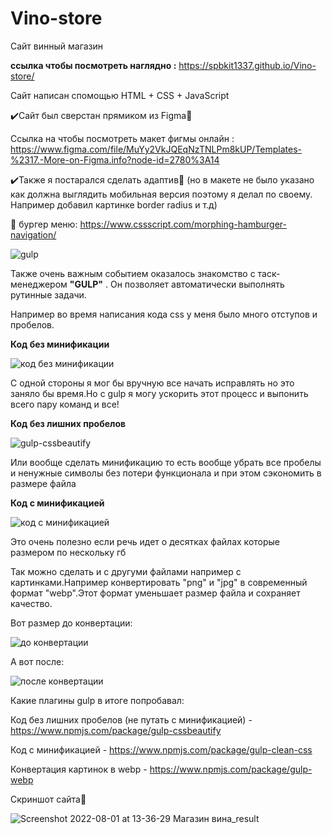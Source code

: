 # Vino-store

Сайт винный магазин 

<b>ссылка чтобы посмотреть наглядно :</b> https://spbkit1337.github.io/Vino-store/

Сайт написан спомощью HTML + CSS + JavaScript

✔️Сайт был сверстан прямиком из Figma🎨

Ссылка на чтобы посмотреть макет фигмы онлайн : https://www.figma.com/file/MuYy2VkJQEqNzTNLPm8kUP/Templates-%2317.-More-on-Figma.info?node-id=2780%3A14

✔️Также я постарался сделать адаптив📱 (но в макете не было указано как должна выглядить мобильная версия поэтому я делал по своему. Например добавил картинке border radius и т.д)

🍔 бургер меню: https://www.cssscript.com/morphing-hamburger-navigation/


![gulp](https://user-images.githubusercontent.com/51737588/182331582-5f50a568-9bac-48a1-b6a6-7b66165be0d5.png)

Также очень важным событием оказалось знакомство с таск-менеджером <b>"GULP"</b> . Он позволяет  автоматически выполнять рутинные задачи.

Например во время написания кода css у меня было много отступов и пробелов.

<b>Код без минификации</b>

![код без минификации](https://user-images.githubusercontent.com/51737588/182331999-dc7b2a74-570e-49a5-b8e2-3547cbf52131.jpg)

С одной стороны я мог бы вручную все начать исправлять но это заняло бы время.Но с gulp я могу ускорить этот процесс и выпонить всего пару команд и все!

<b>Код без лишних пробелов</b>

![gulp-cssbeautify](https://user-images.githubusercontent.com/51737588/182332191-3366b934-4ea4-4945-bb90-ef538c19a328.jpg)

Или вообще сделать минификацию то есть вообще убрать все пробелы и ненужные символы без потери функционала и при этом сэкономить в размере файла

<b>Код c минификацией</b>

![код c минификацией](https://user-images.githubusercontent.com/51737588/182332683-c686bf7d-3bde-4d69-9ca8-af6170a0e71d.jpg)

Это очень полезно если речь идет о десятках файлах которые размером по нескольку гб

Так можно сделать и с другуми файлами например с картинками.Например конвертировать "png" и "jpg" в современный формат "webp".Этот формат уменьшает размер файла и сохраняет качество.

Вот размер до конвертации:

![до конвертации](https://user-images.githubusercontent.com/51737588/182333355-c589658b-c59b-4e99-8bd9-523c1cd68d69.jpg)

А вот после:

![после конвертации](https://user-images.githubusercontent.com/51737588/182333470-9220f4a2-a8c6-44db-93ac-3c27240b39bb.jpg)


Какие плагины gulp в итоге попробавал:

Код без лишних пробелов (не путать с минификацией) - https://www.npmjs.com/package/gulp-cssbeautify

Код c минификацией - https://www.npmjs.com/package/gulp-clean-css

Конвертация картинок в webp - https://www.npmjs.com/package/gulp-webp



Скриншот сайта🦉


![Screenshot 2022-08-01 at 13-36-29 Магазин вина_result](https://user-images.githubusercontent.com/51737588/182132523-6f1a89da-a568-4409-b3ca-ddeed619d2fe.jpg)
